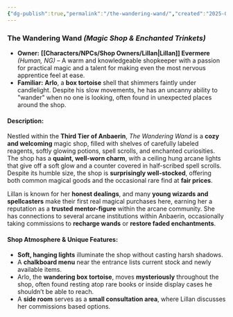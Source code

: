 ```yaml
---
{"dg-publish":true,"permalink":"/the-wandering-wand/","created":"2025-01-30T12:40:18.404-08:00","updated":"2025-01-29T21:05:49.000-08:00"}
---
```


### **The Wandering Wand** _(Magic Shop & Enchanted Trinkets)_

- **Owner:** **[[Characters/NPCs/Shop Owners/Lillan\|Lillan]] Evermere** _(Human, NG)_ – A warm and knowledgeable shopkeeper with a passion for practical magic and a talent for making even the most nervous apprentice feel at ease.
- **Familiar:** **Arlo**, a **box tortoise** shell that shimmers faintly under candlelight. Despite his slow movements, he has an uncanny ability to "wander" when no one is looking, often found in unexpected places around the shop.

#### **Description:**

Nestled within the **Third Tier of Anbaerin**, _The Wandering Wand_ is a **cozy and welcoming** magic shop, filled with shelves of carefully labeled reagents, softly glowing potions, spell scrolls, and enchanted curiosities. The shop has a **quaint, well-worn charm**, with a ceiling hung arcane lights that give off a soft glow and a counter covered in half-scribed spell scrolls. Despite its humble size, the shop is **surprisingly well-stocked**, offering both common magical goods and the occasional rare find at **fair prices**.

Lillan is known for her **honest dealings**, and many **young wizards and spellcasters** make their first real magical purchases here, earning her a reputation as a **trusted mentor-figure** within the arcane community. She has connections to several arcane institutions within Anbaerin, occasionally taking commissions to **recharge wands** or **restore faded enchantments**.

#### **Shop Atmosphere & Unique Features:**

- **Soft, hanging lights** illuminate the shop without casting harsh shadows.
- A **chalkboard menu** near the entrance lists current stock and newly available items.
- Arlo, the **wandering box tortoise**, moves **mysteriously** throughout the shop, often found resting atop rare books or inside display cases he shouldn’t be able to reach.
- A **side room** serves as a **small consultation area**, where Lillan discusses her commissions based options.